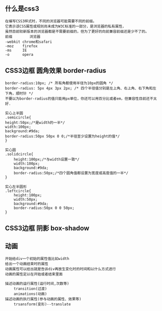 ## 什么是css3
    在编写CSS3样式时，不同的浏览器可能需要不同的前缀。
    它表示该CSS属性或规则尚未成为W3C标准的一部分，是浏览器的私有属性，
    虽然目前较新版本的浏览器都是不需要前缀的，但为了更好的向前兼容前缀还是少不了的。
    前缀        浏览器
    -webkit chrome和safari
    -moz    firefox
    -ms     IE
    -o      opera

## CSS3边框 圆角效果 border-radius
    border-radius:10px; /* 所有角都使用半径为10px的圆角 */
    border-radius: 5px 4px 3px 2px; /* 四个半径值分别是左上角、右上角、右下角和左下角，顺时针 */ 
    不要以为border-radius的值只能用px单位，你还可以用百分比或者em，但兼容性目前还不太好.
    
    实心上半圆
    .semicircle{
    height:50px;/*是width的一半*/
    width:100px;
    background:#9da;
    border-radius:50px 50px 0 0;/*半径至少设置为height的值*/
    }

    实心圆
    .solidcircle{
        height:100px;/*与width设置一致*/
        width:100px;
        background:#9da;
        border-radius:50px;/*四个圆角值都设置为宽度或高度值的一半*/
    }

    实心左半圆形
    .leftcircle{
        height:100px;
        width:50px;
        background:#9da;
        border-radius:50px 0 0 50px;
    }

## CSS3边框 阴影 box-shadow
    
## 动画
    开始给div一个初始的属性值比如width
    给出一个动画结束时的属性
    动画属性可以给出就是告诉div再放生变化时的时间和以什么方式进行
    动画的属性定以在开始或者结束里面

    描述动画的运行属性(运行时间,次数等)
        transition(过渡)
        animations(动画)
    描述动画的执行属性(参与动画的属性、效果等)
        trsansform(变形)--translate 